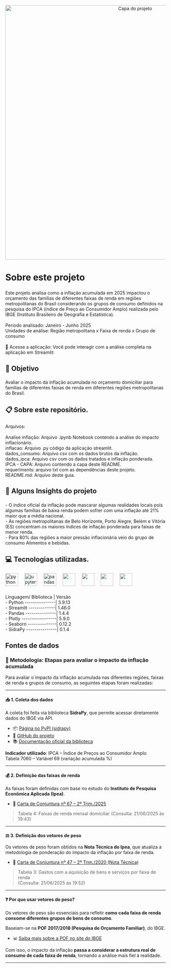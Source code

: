 <p align="center">
  <img src="img/capa.png" alt="Capa do projeto" width="800">
</p>
<h1 align="left">Sobre este projeto</h1>

###

<p align="left">Este projeto analisa como a inflação acumulada em 2025 impactou o orçamento das famílias de diferentes faixas de renda em regiões metropolitanas do Brasil considerando os grupos de consumo definidos na pesquisa do IPCA (índice de Preço ao Consumidor Amplo) realizada pelo IBGE (Instituto Brasileiro de Geografia e Estatística).<br><br>Período analisado: Janeiro - Junho 2025<br>Unidades de análise: Região metropolitana x Faixa de renda x Grupo de consumo<br><br>🚀 Acesse a aplicação: Você pode interagir com a análise completa na aplicação em Streamlit:</p>

###

<h2 align="left">🎯 Objetivo</h2>

###

<p align="left">Avaliar o impacto da inflação acumulada no orçamento domiciliar para famílias de diferentes faixas de renda em diferentes regiões metropolitanas do Brasil.</p>

###

<h2 align="left">📋 Sobre este repositório.</h2>

###

<p align="left">Arquivos:<br><br>Analise inflação: Arquivo .ipynb Notebook contendo a análise do impacto inflacionário.<br>inflacao: Arquivo .py código da aplicação streamlit.<br>dados_consumo: Arquivo csv com os dados brutos da inflação.<br>dados_ipca: Arquivo csv com os dados tratados e inflação ponderada.<br>IPCA - CAPA: Arquivo contendo a capa deste README.<br>requeriments: arquivo txt com as dependências deste projeto.<br>README.md: Arquivo deste guia.</p>

###

<h2 align="left">🧠 Alguns Insights do projeto</h2>

###

<p align="left">- O índice oficial da inflação pode mascarar algumas realidades locais pois algumas famílias de baixa renda podem sofrer com uma inflação até 21% maior que a média nacional.<br>- As regiões metropolitanas de Belo Horizonte, Porto Alegre, Belém e Vitória (ES) concentram os maiores índices de inflação ponderada para faixas de menor renda.<br>- Para 80% das regiões a maior pressão inflacionária veio do grupo de consumo Alimentos e bebidas.</p>

###

<h2 align="left">💻 Tecnologias utilizadas.</h2>

###

<div align="left">
  <img src="https://img.shields.io/badge/Python-3776AB?logo=python&logoColor=white&style=for-the-badge" height="40" alt="python logo"  />
  <img width="12" />
  <img src="https://img.shields.io/badge/Jupyter-F37626?logo=jupyter&logoColor=black&style=for-the-badge" height="40" alt="jupyter logo"  />
  <img width="12" />
  <img src="https://img.shields.io/badge/pandas-150458?logo=pandas&logoColor=white&style=for-the-badge" height="40" alt="pandas logo"  />
  <img width="12" />
  <img src="https://img.shields.io/badge/Plotly-3C4C63?logo=plotly&logoColor=white&style=flat-square" height="40" />
  <img width="12" />
  <img src="https://img.shields.io/badge/Streamlit-FF4B4B?logo=streamlit&logoColor=white&style=flat-square" height="40" />
  <img width="12" />
  <img src="https://img.shields.io/badge/Seaborn-546D78?logo=seaborn&logoColor=white&style=flat-square" height="40" />
  <img width="12" />
  <img src="https://img.shields.io/badge/SidraPy-C9D1D9?style=flat-square" height="40" />
</div>

###

<p align="left">Linguagem/ Biblioteca     |  Versão<br>- Python ---------------|   3.9.13<br>- Streamlit -------------|   1.46.0<br>- Pandas ---------------|   1.4.4<br>- Plotly -----------------|   5.9.0<br>- Seaborn --------------|    0.12.2<br>- SidraPy ---------------|   0.1.4</p>

###

<h2 align="left">Fontes de dados</h2>

###

### 🔎 Metodologia: Etapas para avaliar o impacto da inflação acumulada

Para avaliar o impacto da inflação acumulada nas diferentes regiões, faixas de renda e grupos de consumo, as seguintes etapas foram realizadas:

---

#### 📥 1. Coleta dos dados

A coleta foi feita via biblioteca **SidraPy**, que permite acessar diretamente dados do IBGE via API.

- 📦 [Página no PyPI (sidrapy)](https://pypi.org/project/sidrapy/)
- 🧠 [GitHub do projeto](https://github.com/AlanTaranti/sidrapy)
- 📚 [Documentação oficial da biblioteca](https://sidrapy.readthedocs.io/pt-br/latest/)

**Indicador utilizado**: IPCA – Índice de Preços ao Consumidor Amplo  
Tabela 7060 – Variável 69 (variação acumulada %)

---

#### 💰 2. Definição das faixas de renda

As faixas foram definidas com base no estudo do **Instituto de Pesquisa Econômica Aplicada (Ipea)**.

- 📄 [Carta de Conjuntura nº 67 – 2º Trim./2025](https://www.ipea.gov.br/cartadeconjuntura/)

> Tabela 4: Faixas de renda mensal domiciliar (Consulta: 21/06/2025 às 19:43)

---

#### ⚖️ 3. Definição dos vetores de peso

Os vetores de peso foram obtidos na **Nota Técnica do Ipea**, que atualiza a metodologia de ponderação do impacto da inflação por faixa de renda.

- 📑 [Carta de Conjuntura nº 47 – 2º Trim./2020 (Nota Técnica)](https://repositorio.ipea.gov.br/)

> Tabela 3: Gastos com a aquisição de bens e serviços por faixa de renda  
(Consulta: 21/06/2025 às 19:52)

---

#### ❓ Por que usar vetores de peso?

Os vetores de peso são essenciais para refletir **como cada faixa de renda consome diferentes grupos de bens de consumo**.

Baseiam-se na **POF 2017/2018 (Pesquisa de Orçamento Familiar)**, do IBGE.

- 📊 [Saiba mais sobre a POF no site do IBGE](https://www.ibge.gov.br/estatisticas/sociais/populacao/24786-pesquisa-de-orcamentos-familiares-2.html?edicao=37681&t=o-que-e)

Com isso, o impacto da inflação **passa a considerar a estrutura real de consumo de cada faixa de renda**, tornando a análise mais fiel à realidade.

---


###
